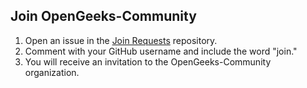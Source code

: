 ## Join OpenGeeks-Community

1. Open an issue in the [Join Requests](https://github.com/OpenGeeks-Community/join-requests/issues) repository.
2. Comment with your GitHub username and include the word "join."
3. You will receive an invitation to the OpenGeeks-Community organization.
